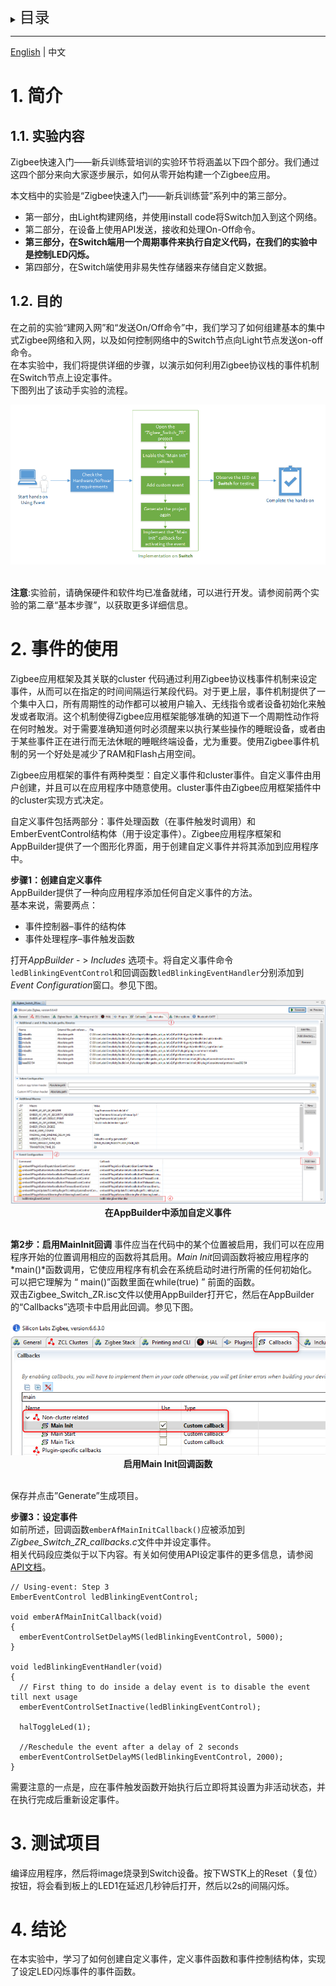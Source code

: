 <details>
<summary><font size=5>目录</font> </summary>


<!-- TOC -->

- [1. 简介](#1-简介)
    - [1.1. 实验内容](#11-实验内容)
    - [1.2. 目的](#12-目的)
- [2. 事件的使用](#2-事件的使用)
- [3. 测试项目](#3-测试项目)
- [4. 结论](#4-结论)

<!-- /TOC -->
</details>

***
[English](Zigbee-Hands-on-Using-Event.md) | 中文

# 1. 简介

## 1.1. 实验内容
Zigbee快速入门——新兵训练营培训的实验环节将涵盖以下四个部分。我们通过这四个部分来向大家逐步展示，如何从零开始构建一个Zigbee应用。

本文档中的实验是“Zigbee快速入门——新兵训练营”系列中的第三部分。 
-   第一部分，由Light构建网络，并使用install code将Switch加入到这个网络。
-   第二部分，在设备上使用API发送，接收和处理On-Off命令。
-   **第三部分，在Switch端用一个周期事件来执行自定义代码，在我们的实验中是控制LED闪烁。**
-   第四部分，在Switch端使用非易失性存储器来存储自定义数据。 

## 1.2. 目的
在之前的实验“建网入网”和“发送On/Off命令”中，我们学习了如何组建基本的集中式Zigbee网络和入网，以及如何控制网络中的Switch节点向Light节点发送on-off命令。   
在本实验中，我们将提供详细的步骤，以演示如何利用Zigbee协议栈的事件机制在Switch节点上设定事件。  
下图列出了该动手实验的流程。  

<div align="center">
  <img src="files/ZB-Zigbee-Hands-on-Using-Event/using_event_working_flow.png">  
</div>  
</br>  

**注意**:实验前，请确保硬件和软件均已准备就绪，可以进行开发。请参阅前两个实验的第二章“基本步骤”，以获取更多详细信息。

# 2. 事件的使用
Zigbee应用框架及其关联的cluster 代码通过利用Zigbee协议栈事件机制来设定事件，从而可以在指定的时间间隔运行某段代码。对于更上层，事件机制提供了一个集中入口，所有周期性的动作都可以被用户输入、无线指令或者设备初始化来触发或者取消。这个机制使得Zigbee应用框架能够准确的知道下一个周期性动作将在何时触发。对于需要准确知道何时必须醒来以执行某些操作的睡眠设备，或者由于某些事件正在进行而无法休眠的睡眠终端设备，尤为重要。使用Zigbee事件机制的另一个好处是减少了RAM和Flash占用空间。

Zigbee应用框架的事件有两种类型：自定义事件和cluster事件。自定义事件由用户创建，并且可以在应用程序中随意使用。cluster事件由Zigbee应用框架插件中的cluster实现方式决定。

自定义事件包括两部分：事件处理函数（在事件触发时调用）和EmberEventControl结构体（用于设定事件）。Zigbee应用程序框架和AppBuilder提供了一个图形化界面，用于创建自定义事件并将其添加到应用程序中。

**步骤1：创建自定义事件**  
AppBuilder提供了一种向应用程序添加任何自定义事件的方法。  
基本来说，需要两点： 
-   事件控制器–事件的结构体 
-   事件处理程序–事件触发函数  

打开*AppBuilder* - > *Includes* 选项卡。将自定义事件命令```ledBlinkingEventControl```和回调函数```ledBlinkingEventHandler```分别添加到 *Event Configuration*窗口。参见下图。
<div align="center">
  <img src="files/ZB-Zigbee-Hands-on-Using-Event/custom_event_adding_in_AppBuilder.png">  
</div>  
<div align="center">
  <b>在AppBuilder中添加自定义事件</b>
</div>  
</br>  

**第2步：启用MainInit回调** 
事件应当在代码中的某个位置被启用，我们可以在应用程序开始的位置调用相应的函数将其启用。*Main Init*回调函数将被应用程序的*main()*函数调用，它使应用程序有机会在系统启动时进行所需的任何初始化。可以把它理解为 “ main()”函数里面在while(true) ” 前面的函数。   
双击Zigbee_Switch_ZR.isc文件以使用AppBuilder打开它，然后在AppBuilder的“Callbacks”选项卡中启用此回调。参见下图。

<div align="center">
  <img src="files/ZB-Zigbee-Hands-on-Using-Event/main_init_enabling.png">  
</div>  
<div align="center">
  <b>启用Main Init回调函数</b>
</div>  
</br>  

保存并点击”Generate”生成项目。

**步骤3：设定事件**  
如前所述，回调函数```emberAfMainInitCallback()```应被添加到*Zigbee_Switch_ZR_callbacks.c*文件中并设定事件。  
相关代码段应类似于以下内容。有关如何使用API设定事件的更多信息，请参阅[API文档](https://docs.silabs.com/zigbee/latest/em35x/group-event)。

```
// Using-event: Step 3
EmberEventControl ledBlinkingEventControl;

void emberAfMainInitCallback(void)
{
  emberEventControlSetDelayMS(ledBlinkingEventControl, 5000);
}

void ledBlinkingEventHandler(void)
{
  // First thing to do inside a delay event is to disable the event till next usage
  emberEventControlSetInactive(ledBlinkingEventControl);

  halToggleLed(1);

  //Reschedule the event after a delay of 2 seconds
  emberEventControlSetDelayMS(ledBlinkingEventControl, 2000);
}
```

需要注意的一点是，应在事件触发函数开始执行后立即将其设置为非活动状态，并在执行完成后重新设定事件。

# 3. 测试项目
编译应用程序，然后将image烧录到Switch设备。按下WSTK上的Reset（复位）按钮，将会看到板上的LED1在延迟几秒钟后打开，然后以2s的间隔闪烁。

# 4. 结论
在本实验中，学习了如何创建自定义事件，定义事件函数和事件控制结构体，实现了设定LED闪烁事件的事件函数。
